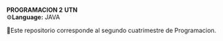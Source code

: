  **PROGRAMACION 2** 
        **UTN**  
⚙️**Language:** JAVA

📌Este repositorio corresponde al segundo cuatrimestre de Programacion.



